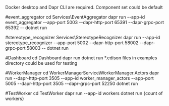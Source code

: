 Docker desktop and Dapr CLI are required.
Component set could be default

#event_aggregator
cd Services\EventAggregator
dapr run --app-id event_aggregator --app-port 5003 --dapr-http-port 65391 --dapr-grpc-port 65392 -- dotnet run

#stereotype_recognizer
Services\StereotypeRecognizer
dapr run --app-id stereotype_recognizer --app-port 5002 --dapr-http-port 58002 --dapr-grpc-port 58003 -- dotnet run

#Dashboard
cd Dashboard
dapr run dotnet run
*.edison files in examples directory could be used for testing

#WorkerManager
cd WorkerManagerService\WorkerManager.Actors
dapr run --dapr-http-port 3505 --app-id worker_manager_actors --app-port 5005 --dapr-http-port 3505 --dapr-grpc-port 52250 dotnet run

#TestWorker
cd TestWorker
dapr run --app-id workers dotnet run {count of workers}
